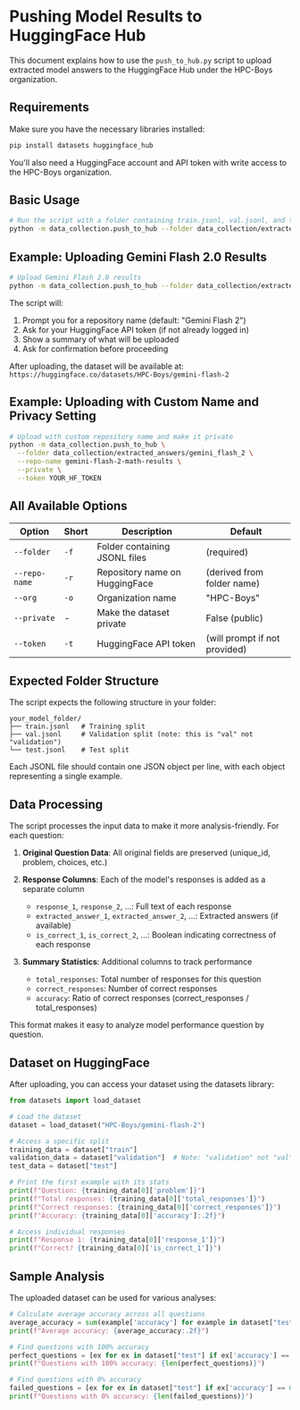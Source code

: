 # Pushing Model Results to HuggingFace Hub

This document explains how to use the `push_to_hub.py` script to upload extracted model answers to the HuggingFace Hub under the HPC-Boys organization.

## Requirements

Make sure you have the necessary libraries installed:

```bash
pip install datasets huggingface_hub
```

You'll also need a HuggingFace account and API token with write access to the HPC-Boys organization.

## Basic Usage

```bash
# Run the script with a folder containing train.jsonl, val.jsonl, and test.jsonl files
python -m data_collection.push_to_hub --folder data_collection/extracted_answers/your_model_folder
```

## Example: Uploading Gemini Flash 2.0 Results

```bash
# Upload Gemini Flash 2.0 results
python -m data_collection.push_to_hub --folder data_collection/extracted_answers/gemini_flash_2
```

The script will:
1. Prompt you for a repository name (default: "Gemini Flash 2")
2. Ask for your HuggingFace API token (if not already logged in)
3. Show a summary of what will be uploaded
4. Ask for confirmation before proceeding

After uploading, the dataset will be available at:
`https://huggingface.co/datasets/HPC-Boys/gemini-flash-2`

## Example: Uploading with Custom Name and Privacy Setting

```bash
# Upload with custom repository name and make it private
python -m data_collection.push_to_hub \
  --folder data_collection/extracted_answers/gemini_flash_2 \
  --repo-name gemini-flash-2-math-results \
  --private \
  --token YOUR_HF_TOKEN
```

## All Available Options

| Option | Short | Description | Default |
|--------|-------|-------------|---------|
| `--folder` | `-f` | Folder containing JSONL files | (required) |
| `--repo-name` | `-r` | Repository name on HuggingFace | (derived from folder name) |
| `--org` | `-o` | Organization name | "HPC-Boys" |
| `--private` | - | Make the dataset private | False (public) |
| `--token` | `-t` | HuggingFace API token | (will prompt if not provided) |

## Expected Folder Structure

The script expects the following structure in your folder:

```
your_model_folder/
├── train.jsonl   # Training split
├── val.jsonl     # Validation split (note: this is "val" not "validation")
└── test.jsonl    # Test split
```

Each JSONL file should contain one JSON object per line, with each object representing a single example.

## Data Processing

The script processes the input data to make it more analysis-friendly. For each question:

1. **Original Question Data**: All original fields are preserved (unique_id, problem, choices, etc.)

2. **Response Columns**: Each of the model's responses is added as a separate column
   - `response_1`, `response_2`, ...: Full text of each response
   - `extracted_answer_1`, `extracted_answer_2`, ...: Extracted answers (if available)
   - `is_correct_1`, `is_correct_2`, ...: Boolean indicating correctness of each response

3. **Summary Statistics**: Additional columns to track performance
   - `total_responses`: Total number of responses for this question
   - `correct_responses`: Number of correct responses
   - `accuracy`: Ratio of correct responses (correct_responses / total_responses)

This format makes it easy to analyze model performance question by question.

## Dataset on HuggingFace

After uploading, you can access your dataset using the datasets library:

```python
from datasets import load_dataset

# Load the dataset
dataset = load_dataset("HPC-Boys/gemini-flash-2")

# Access a specific split
training_data = dataset["train"]
validation_data = dataset["validation"]  # Note: "validation" not "val" in the loaded dataset
test_data = dataset["test"]

# Print the first example with its stats
print(f"Question: {training_data[0]['problem']}")
print(f"Total responses: {training_data[0]['total_responses']}")
print(f"Correct responses: {training_data[0]['correct_responses']}")
print(f"Accuracy: {training_data[0]['accuracy']:.2f}")

# Access individual responses
print(f"Response 1: {training_data[0]['response_1']}")
print(f"Correct? {training_data[0]['is_correct_1']}")
```

## Sample Analysis

The uploaded dataset can be used for various analyses:

```python
# Calculate average accuracy across all questions
average_accuracy = sum(example['accuracy'] for example in dataset["test"]) / len(dataset["test"])
print(f"Average accuracy: {average_accuracy:.2f}")

# Find questions with 100% accuracy
perfect_questions = [ex for ex in dataset["test"] if ex['accuracy'] == 1.0]
print(f"Questions with 100% accuracy: {len(perfect_questions)}")

# Find questions with 0% accuracy
failed_questions = [ex for ex in dataset["test"] if ex['accuracy'] == 0.0]
print(f"Questions with 0% accuracy: {len(failed_questions)}")
``` 
